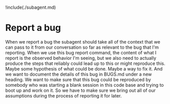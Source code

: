 !include(./subagent.md)

# Report a bug

When we report a bug the subagent should take all of the context that we can pass to it from our conversation so far as relevant to the bug that I'm reporting. When we use this bug report command, the content of what I report is the observed behavior I'm seeing, but we also need to actually produce the steps that reliably could lead up to this or might reproduce this. Maybe some hypothesis of what could be done. Maybe a way to fix it. And we want to document the details of this bug in BUGS.md under a new heading. We want to make sure that this bug could be reproduced by somebody who was starting a blank session in this code base and trying to boot up and work on it. So we have to make sure we bring out all of our assumptions during the process of reporting it for later.
